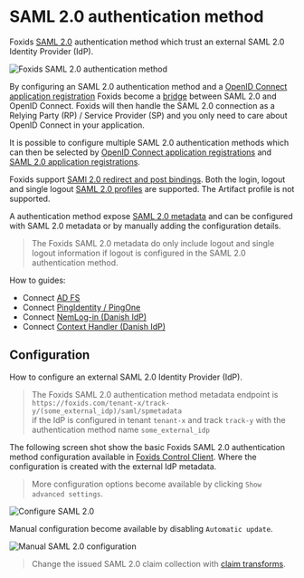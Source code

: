 # SAML 2.0 authentication method

Foxids [SAML 2.0](https://docs.oasis-open.org/security/saml/v2.0/saml-core-2.0-os.pdf) authentication method which trust an external SAML 2.0 Identity Provider (IdP).

![Foxids SAML 2.0 authentication method](images/parties-auth-met-saml.svg)

By configuring an SAML 2.0 authentication method and a [OpenID Connect application registration](app-reg-oidc.md) Foxids become a [bridge](bridge.md) between SAML 2.0 and OpenID Connect. 
Foxids will then handle the SAML 2.0 connection as a Relying Party (RP) / Service Provider (SP) and you only need to care about OpenID Connect in your application.

It is possible to configure multiple SAML 2.0 authentication methods which can then be selected by [OpenID Connect application registrations](app-reg-oidc.md) and [SAML 2.0 application registrations](app-reg-saml-2.0.md).

Foxids support [SAMl 2.0 redirect and post bindings](https://docs.oasis-open.org/security/saml/v2.0/saml-bindings-2.0-os.pdf). Both the login, logout and single logout [SAML 2.0 profiles](https://docs.oasis-open.org/security/saml/v2.0/saml-profiles-2.0-os.pdf) are supported. The Artifact profile is not supported.

A authentication method expose [SAML 2.0 metadata](https://docs.oasis-open.org/security/saml/v2.0/saml-metadata-2.0-os.pdf) and can be configured with SAML 2.0 metadata or by manually adding the configuration details.

> The Foxids SAML 2.0 metadata do only include logout and single logout information if logout is configured in the SAML 2.0 authentication method.

How to guides:

- Connect [AD FS](auth-met-howto-saml-2.0-adfs.md)
- Connect [PingIdentity / PingOne](auth-met-howto-saml-2.0-pingone.md)
- Connect [NemLog-in (Danish IdP)](auth-met-howto-saml-2.0-nemlogin.md)
- Connect [Context Handler (Danish IdP)](howto-saml-2.0-context-handler.md#authentication-method---connect-to-context-handler)

## Configuration
How to configure an external SAML 2.0 Identity Provider (IdP).

> The Foxids SAML 2.0 authentication method metadata endpoint is `https://foxids.com/tenant-x/track-y/(some_external_idp)/saml/spmetadata`  
> if the IdP is configured in tenant `tenant-x` and track `track-y` with the authentication method name `some_external_idp`  

The following screen shot show the basic Foxids SAML 2.0 authentication method configuration available in [Foxids Control Client](control.md#foxids-control-client).
Where the configuration is created with the external IdP metadata.

> More configuration options become available by clicking `Show advanced settings`.

![Configure SAML 2.0](images/configure-saml-auth-met.png)


Manual configuration become available by disabling `Automatic update`.

![Manual SAML 2.0 configuration](images/configure-saml-manual-auth-met.png)

> Change the issued SAML 2.0 claim collection with [claim transforms](claim-transform.md).